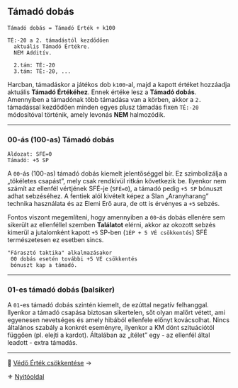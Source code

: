 ## Támadó dobás

```
Támadó dobás = Támadó Érték + k100
```

```
TÉ:-20 a 2. támadástól kezdődően
  aktuális Támadó Értékre.
  NEM Additív.

  2.tám: TÉ:-20
  3.tám: TÉ:-20, ...
```

Harcban, támadáskor a játékos dob `k100`-al, majd a kapott értéket hozzáadja aktuális **Támadó Értékéhez**. Ennek értéke lesz a **Támadó dobás**. Amennyiben a támadónak több támadása van a körben, akkor a `2.` támadással kezdődően minden egyes plusz támadás fixen `TÉ:-20` módosítóval történik, amely levonás **NEM** halmozódik.

---
### 00-ás (100-as) Támadó dobás

```
Áldozat: SFÉ=0
Támadó: +5 SP
```

A `00`-ás (100-as) támadó dobás kiemelt jelentőséggel bír. Ez szimbolizálja a „tökéletes csapást”, mely csak rendkívül ritkán következik be. Ilyenkor nem számít az ellenfél vértjének SFÉ-je (`SFÉ=0`), a támadó pedig `+5 SP` bónuszt adhat sebzéséhez. A fentiek alól kivételt képez a Slan „Aranyharang” technika használata és az Elemi Erő aura, de ott is érvényes a `+5` sebzés. 

Fontos viszont megemlíteni, hogy amennyiben a `00`-ás dobás ellenére sem sikerült az ellenféllel szemben **Találatot** elérni, akkor az okozott sebzés kimerül a jutalomként kapott `+5` SP-ben (`1ÉP + 5 VÉ csökkentés`) SFÉ természetesen ez esetben sincs.

```
"Fárasztó taktika" alkalmazásakor
 00 dobás esetén további +5 VÉ csökkentés
 bónuszt kap a támadó.
```

---
### 01-es támadó dobás (balsiker)

A `01`-es támadó dobás szintén kiemelt, de ezúttal negatív felhanggal. Ilyenkor a támadó csapása biztosan sikertelen, sőt olyan malőrt vétett, ami egyenesen nevetséges és amely hibából ellenfele előnyt kovácsolhat. Nincs általános szabály a konkrét eseményre, ilyenkor a KM dönt szituációtól függően (pl. elejti a kardot). Általában az „ítélet” egy - az ellenfél által leadott - extra támadás.

---

🔗 [Védő Érték csökkentése](064_02_03_vedo_ertek_csokkentese.md) →

⚜️ [Nyitóoldal](start.md#6-harcrendszer-%EF%B8%8F)
